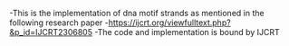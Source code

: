 -This is the implementation of dna motif strands as mentioned in the following research paper
-https://ijcrt.org/viewfulltext.php?&p_id=IJCRT2306805
-The code and implementation is bound by IJCRT
